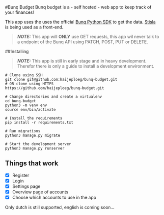 #Bunq Budget
Bunq budget is a - self hosted - web app to keep track of your finances!

This app uses the uses the official [Bunq Python SDK](https://github.com/bunq/sdk_python) to get the data. [Stisla](https://getstisla.com/) is being used as a front-end. 

> **_NOTE:_** This app will **ONLY** use GET requests, this app wil never talk to a endpoint of the Bunq API using PATCH, POST, PUT or DELETE.

##Installing
> **_NOTE:_** This app is still in early stage and in heavy development. Therefor there is only a guide to install a development environment.
```console
# Clone using SSH
git clone git@github.com:haijeploeg/bunq-budget.git
# OR clone using HTTPS
https://github.com/haijeploeg/bunq-budget.git

# Change directories and create a virtualenv
cd bunq-budget
python3 -m venv env
source env/bin/activate

# Install the requirements
pip install -r requirements.txt

# Run migrations
python3 manage.py migrate

# Start the development server
python3 manage.py runserver
```

## Things that work
- [x] Register
- [x] Login
- [x] Settings page
- [x] Overview page of accounts
- [x] Choose which accounts to use in the app

Only dutch is still supported, english is coming soon...
